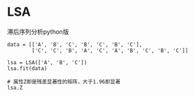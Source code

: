 # LSA
滞后序列分析python版

```
data = [['A', 'B', 'C', 'B', 'C', 'B', 'C'],
        ['C', 'C', 'B', 'A', 'C', 'A', 'B', 'C', 'B', 'C']]

lsa = LSA(['A', 'B', 'C'])
lsa.fit(data)

```

```
# 属性Z即是残差显著性的矩阵，大于1.96即显著
lsa.Z
```
